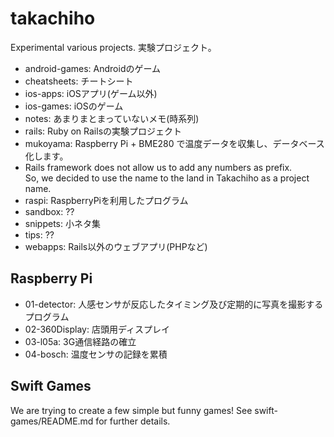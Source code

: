 # takachiho
Experimental various projects.
実験プロジェクト。

- android-games: Androidのゲーム
- cheatsheets: チートシート
- ios-apps: iOSアプリ(ゲーム以外)
- ios-games: iOSのゲーム
- notes: あまりまとまっていないメモ(時系列)
- rails: Ruby on Railsの実験プロジェクト
 - mukoyama: Raspberry Pi + BME280 で温度データを収集し、データベース化します。
 - Rails framework does not allow us to add any numbers as prefix.  
  So, we decided to use the name to the land in Takachiho as a project name.
- raspi: RaspberryPiを利用したプログラム
- sandbox: ??
- snippets: 小ネタ集
- tips: ??
- webapps: Rails以外のウェブアプリ(PHPなど)  

## Raspberry Pi
- 01-detector:
  人感センサが反応したタイミング及び定期的に写真を撮影するプログラム
- 02-360Display:
  店頭用ディスプレイ
- 03-l05a:
  3G通信経路の確立
- 04-bosch:
  温度センサの記録を累積

## Swift Games
We are trying to create a few simple but funny games!
See swift-games/README.md for further details.
